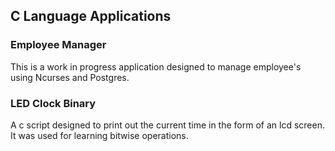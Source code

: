## C Language Applications

### Employee Manager
This is a work in progress application designed to manage employee's using Ncurses and Postgres.

### LED Clock Binary
A c script designed to print out the current time in the form of an lcd screen. It was used for learning bitwise operations.
